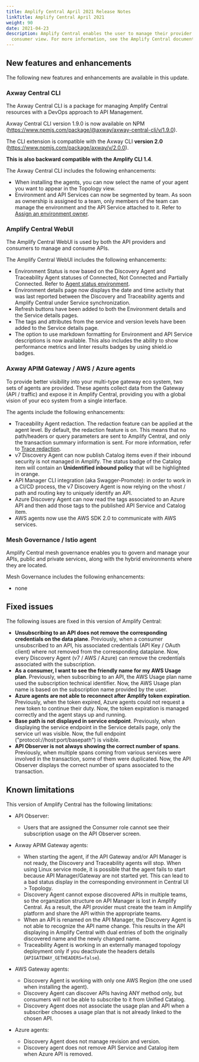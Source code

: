 ```yaml
---
title: Amplify Central April 2021 Release Notes
linkTitle: Amplify Central April 2021
weight: 90
date: 2021-04-23
description: Amplify Central enables the user to manage their provider /
  consumer view. For more information, see the Amplify Central documentation.
---
```

## New features and enhancements

The following new features and enhancements are available in this update.

### Axway Central CLI

The Axway Central CLI is a package for managing Amplify Central resources with a DevOps approach to API Management.

Axway Central CLI version 1.9.0 is now available on NPM (<https://www.npmjs.com/package/@axway/axway-central-cli/v/1.9.0>).

The CLI extension is compatible with the Axway CLI **version 2.0** (<https://www.npmjs.com/package/axway/v/2.0.0>).

**This is also backward compatible with the Amplify CLI 1.4**.

The Axway Central CLI includes the following enhancements:

* When installing the agents, you can now select the name of your agent you want to appear in the Topology view.
* Environment and API Services can now be segmented by team. As soon as ownership is assigned to a team, only members of the team can manage the environment and the API Service attached to it. Refer to [Assign an environment owner](/docs/central/env_gw_mgmt/manage_environments_ownership).

### Amplify Central WebUI

The Amplify Central WebUI is used by both the API providers and consumers to manage and consume APIs.

The Amplify Central WebUI includes the following enhancements:  

* Environment Status is now based on the Discovery Agent and Traceability Agent statuses of Connected, Not Connected and Partially Connected. Refer to [Agent status environment](/docs/central/env_gw_mgmt/view_environments#agent-environment-status).
* Environment details page now displays the date and time activity that was last reported between the Discovery and Traceability agents and Amplify Central under Service synchronization.
* Refresh buttons have been added to both the Environment details and the Service details pages.
* The tags and attributes from the service and version levels have been added to the Service details page.
* The option to use markdown formatting for Environment and API Service descriptions is now available. This also includes the ability to show performance metrics and linter results badges by using shield.io badges.

### Axway APIM Gateway / AWS / Azure agents

To provide better visibility into your multi-type gateway eco system, two sets of agents are provided. These agents collect data from the Gateway (API / traffic) and expose it in Amplify Central, providing you with a global vision of your eco system from a single interface.

The agents include the following enhancements:

* Traceability Agent redaction. The redaction feature can be applied at the agent level. By default, the redaction feature is on. This means that no path/headers or query parameters are sent to Amplify Central, and only the transaction summary information is sent. For more information, refer to [Trace redaction](/docs/central/connected_agent_common_reference/trace_redaction).
* v7 Discovery Agent can now publish Catalog items even if their inbound security is not managed in Amplify. The status badge of the Catalog item will contain an **Unidentified inbound policy** that will be highlighted in orange.
* API Manager CLI integration (aka Swagger-Promote): in order to work in a CI/CD process, the v7 Discovery Agent is now relying on the vhost / path and routing key to uniquely identify an API.
* Azure Discovery Agent can now read the tags associated to an Azure API and then add those tags to the published API Service and Catalog item.
* AWS agents now use the AWS SDK 2.0 to communicate with AWS services.

### Mesh Governance / Istio agent

Amplify Central mesh governance enables you to govern and manage your APIs, public and private services, along with the hybrid environments where they are located.

Mesh Governance includes the following enhancements:

* none

## Fixed issues

The following issues are fixed in this version of Amplify Central:

* **Unsubscribing to an API does not remove the corresponding credentials on the data plane**. Previously, when a consumer unsubscribed to an API, his associated credentials (API Key / OAuth client) where not removed from the corresponding dataplane. Now, every Discovery Agent (v7 / AWS / Azure) can remove the credentials associated with the subscription.
* **As a consumer, I want to see the friendly name for my AWS Usage plan**. Previously, when subscribing to an API, the AWS Usage plan name used the subscription technical identifier. Now, the AWS Usage plan name is based on the subscription name provided by the user.
* **Azure agents are not able to reconnect after Amplify token expiration**. Previously, when the token expired, Azure agents could not request a new token to continue their duty. Now, the token expiration is managed correctly and the agent stays up and running.
* **Base path is not displayed in service endpoint**. Previously, when displaying the service endpoint in the Service details page, only the service url was visible. Now, the full endpoint ("protocol://host:port/basepath") is visible.
* **API Observer is not always showing the correct number of spans**. Previously, when multiple spans coming from various services were involved in the transaction, some of them were duplicated. Now, the API Observer displays the correct number of spans associated to the transaction.

## Known limitations

This version of Amplify Central has the following limitations:

* API Observer:

  * Users that are assigned the Consumer role cannot see their subscription usage on the API Observer screen.

* Axway APIM Gateway agents:

  * When starting the agent, if the API Gateway and/or API Manager is not ready, the Discovery and Traceability agents will stop. When using Linux service mode, it is possible that the agent fails to start because API Manager/Gateway are not started yet. This can lead to a bad status display in the corresponding environment in Central UI > Topology.
  * Discovery Agent cannot expose discovered APIs in multiple teams, so the organization structure on API Manager is lost in Amplify Central. As a result, the API provider must create the team in Amplify platform and share the API within the appropriate teams.
  * When an API is renamed on the API Manager, the Discovery Agent is not able to recognize the API name change. This results in the API displaying in Amplify Central with dual entries of both the originally discovered name and the newly changed name.
  * Traceability Agent is working in an externally managed topology deployment only if you deactivate the headers details (`APIGATEWAY_GETHEADERS=false`).

* AWS Gateway agents:

  * Discovery Agent is working with only one AWS Region (the one used when installing the agent).
  * Discovery Agent can discover APIs having ANY method only, but consumers will not be able to subscribe to it from Unified Catalog.
  * Discovery Agent does not associate the usage plan and API when a subscriber chooses a usage plan that is not already linked to the chosen API.

* Azure agents:

  * Discovery Agent does not manage revision and version.
  * Discovery agent does not remove API Service and Catalog item when Azure API is removed.
